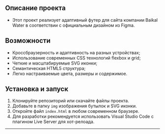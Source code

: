 ## Описание проекта

- Этот проект реализует адаптивный футер для сайта компании Baikal Water в соответствии с официальным дизайном из Figma.

## Возможности

- Кроссбраузерность и адаптивность на разных устройствах;
- Использование современных CSS технологий flexbox и grid;
- Четкие и масштабируемые SVG иконки;
- Семантическая HTML5 структура;
- Легко настраиваемые цвета, размеры и содержимое.

## Установка и запуск

1. Клонируйте репозиторий или скачайте файлы проекта.
2. Добавьте в папку `img` изображения бутылок и SVG иконки.
3. Откройте файл `index.html` в любом современном браузере.
4. Для разработки рекомендуется использовать Visual Studio Code с плагином Live Server для хот-релоада.

***
